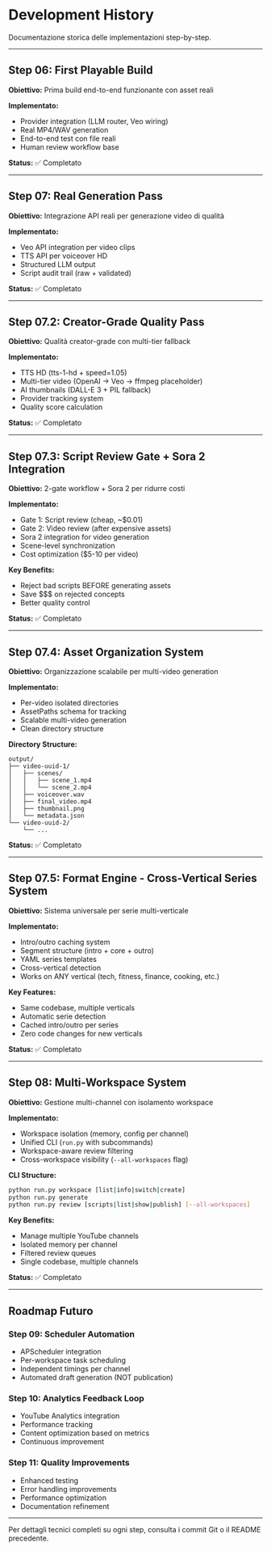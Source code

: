 # Development History

Documentazione storica delle implementazioni step-by-step.

---

## Step 06: First Playable Build

**Obiettivo:** Prima build end-to-end funzionante con asset reali

**Implementato:**
- Provider integration (LLM router, Veo wiring)
- Real MP4/WAV generation
- End-to-end test con file reali
- Human review workflow base

**Status:** ✅ Completato

---

## Step 07: Real Generation Pass

**Obiettivo:** Integrazione API reali per generazione video di qualità

**Implementato:**
- Veo API integration per video clips
- TTS API per voiceover HD
- Structured LLM output
- Script audit trail (raw + validated)

**Status:** ✅ Completato

---

## Step 07.2: Creator-Grade Quality Pass

**Obiettivo:** Qualità creator-grade con multi-tier fallback

**Implementato:**
- TTS HD (tts-1-hd + speed=1.05)
- Multi-tier video (OpenAI → Veo → ffmpeg placeholder)
- AI thumbnails (DALL-E 3 + PIL fallback)
- Provider tracking system
- Quality score calculation

**Status:** ✅ Completato

---

## Step 07.3: Script Review Gate + Sora 2 Integration

**Obiettivo:** 2-gate workflow + Sora 2 per ridurre costi

**Implementato:**
- Gate 1: Script review (cheap, ~$0.01)
- Gate 2: Video review (after expensive assets)
- Sora 2 integration for video generation
- Scene-level synchronization
- Cost optimization ($5-10 per video)

**Key Benefits:**
- Reject bad scripts BEFORE generating assets
- Save $$$ on rejected concepts
- Better quality control

**Status:** ✅ Completato

---

## Step 07.4: Asset Organization System

**Obiettivo:** Organizzazione scalabile per multi-video generation

**Implementato:**
- Per-video isolated directories
- AssetPaths schema for tracking
- Scalable multi-video generation
- Clean directory structure

**Directory Structure:**
```
output/
├── video-uuid-1/
│   ├── scenes/
│   │   ├── scene_1.mp4
│   │   └── scene_2.mp4
│   ├── voiceover.wav
│   ├── final_video.mp4
│   ├── thumbnail.png
│   └── metadata.json
└── video-uuid-2/
    └── ...
```

**Status:** ✅ Completato

---

## Step 07.5: Format Engine - Cross-Vertical Series System

**Obiettivo:** Sistema universale per serie multi-verticale

**Implementato:**
- Intro/outro caching system
- Segment structure (intro + core + outro)
- YAML series templates
- Cross-vertical detection
- Works on ANY vertical (tech, fitness, finance, cooking, etc.)

**Key Features:**
- Same codebase, multiple verticals
- Automatic serie detection
- Cached intro/outro per series
- Zero code changes for new verticals

**Status:** ✅ Completato

---

## Step 08: Multi-Workspace System

**Obiettivo:** Gestione multi-channel con isolamento workspace

**Implementato:**
- Workspace isolation (memory, config per channel)
- Unified CLI (`run.py` with subcommands)
- Workspace-aware review filtering
- Cross-workspace visibility (`--all-workspaces` flag)

**CLI Structure:**
```bash
python run.py workspace [list|info|switch|create]
python run.py generate
python run.py review [scripts|list|show|publish] [--all-workspaces]
```

**Key Benefits:**
- Manage multiple YouTube channels
- Isolated memory per channel
- Filtered review queues
- Single codebase, multiple channels

**Status:** ✅ Completato

---

## Roadmap Futuro

### Step 09: Scheduler Automation
- APScheduler integration
- Per-workspace task scheduling
- Independent timings per channel
- Automated draft generation (NOT publication)

### Step 10: Analytics Feedback Loop
- YouTube Analytics integration
- Performance tracking
- Content optimization based on metrics
- Continuous improvement

### Step 11: Quality Improvements
- Enhanced testing
- Error handling improvements
- Performance optimization
- Documentation refinement

---

Per dettagli tecnici completi su ogni step, consulta i commit Git o il README precedente.
